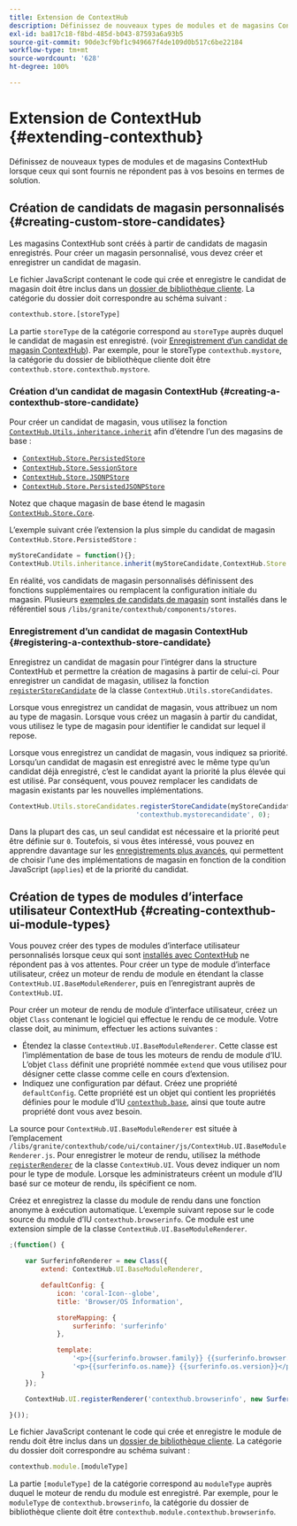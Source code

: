 ```yaml
---
title: Extension de ContextHub
description: Définissez de nouveaux types de modules et de magasins ContextHub lorsque ceux qui sont fournis ne répondent pas à vos besoins en termes de solution
exl-id: ba817c18-f8bd-485d-b043-87593a6a93b5
source-git-commit: 90de3cf9bf1c949667f4de109d0b517c6be22184
workflow-type: tm+mt
source-wordcount: '628'
ht-degree: 100%

---
```


# Extension de ContextHub {#extending-contexthub}

Définissez de nouveaux types de modules et de magasins ContextHub lorsque ceux qui sont fournis ne répondent pas à vos besoins en termes de solution.

## Création de candidats de magasin personnalisés {#creating-custom-store-candidates}

Les magasins ContextHub sont créés à partir de candidats de magasin enregistrés. Pour créer un magasin personnalisé, vous devez créer et enregistrer un candidat de magasin.

Le fichier JavaScript contenant le code qui crée et enregistre le candidat de magasin doit être inclus dans un [dossier de bibliothèque cliente](/help/implementing/developing/introduction/clientlibs.md). La catégorie du dossier doit correspondre au schéma suivant :

```xml
contexthub.store.[storeType]
```

La partie `storeType` de la catégorie correspond au `storeType` auprès duquel le candidat de magasin est enregistré. (voir [Enregistrement d’un candidat de magasin ContextHub](#registering-a-contexthub-store-candidate)). Par exemple, pour le storeType `contexthub.mystore`, la catégorie du dossier de bibliothèque cliente doit être `contexthub.store.contexthub.mystore`.

### Création d’un candidat de magasin ContextHub {#creating-a-contexthub-store-candidate}

Pour créer un candidat de magasin, vous utilisez la fonction [`ContextHub.Utils.inheritance.inherit`](contexthub-api.md#inherit-child-parent) afin d’étendre l’un des magasins de base :

* [`ContextHub.Store.PersistedStore`](contexthub-api.md#contexthub-store-persistedstore)
* [`ContextHub.Store.SessionStore`](contexthub-api.md#contexthub-store-sessionstore)
* [`ContextHub.Store.JSONPStore`](contexthub-api.md#contexthub-store-jsonpstore)
* [`ContextHub.Store.PersistedJSONPStore`](contexthub-api.md#contexthub-store-persistedjsonpstore)

Notez que chaque magasin de base étend le magasin [`ContextHub.Store.Core`](contexthub-api.md#contexthub-store-core).

L’exemple suivant crée l’extension la plus simple du candidat de magasin `ContextHub.Store.PersistedStore` :

```javascript
myStoreCandidate = function(){};
ContextHub.Utils.inheritance.inherit(myStoreCandidate,ContextHub.Store.PersistedStore);
```

En réalité, vos candidats de magasin personnalisés définissent des fonctions supplémentaires ou remplacent la configuration initiale du magasin. Plusieurs [exemples de candidats de magasin](sample-stores.md) sont installés dans le référentiel sous `/libs/granite/contexthub/components/stores`.

### Enregistrement d’un candidat de magasin ContextHub {#registering-a-contexthub-store-candidate}

Enregistrez un candidat de magasin pour l’intégrer dans la structure ContextHub et permettre la création de magasins à partir de celui-ci. Pour enregistrer un candidat de magasin, utilisez la fonction [`registerStoreCandidate`](contexthub-api.md#registerstorecandidate-store-storetype-priority-applies) de la classe `ContextHub.Utils.storeCandidates`.

Lorsque vous enregistrez un candidat de magasin, vous attribuez un nom au type de magasin. Lorsque vous créez un magasin à partir du candidat, vous utilisez le type de magasin pour identifier le candidat sur lequel il repose.

Lorsque vous enregistrez un candidat de magasin, vous indiquez sa priorité. Lorsqu’un candidat de magasin est enregistré avec le même type qu’un candidat déjà enregistré, c’est le candidat ayant la priorité la plus élevée qui est utilisé. Par conséquent, vous pouvez remplacer les candidats de magasin existants par les nouvelles implémentations.

```javascript
ContextHub.Utils.storeCandidates.registerStoreCandidate(myStoreCandidate,
                                'contexthub.mystorecandidate', 0);
```

Dans la plupart des cas, un seul candidat est nécessaire et la priorité peut être définie sur `0`. Toutefois, si vous êtes intéressé, vous pouvez en apprendre davantage sur les [enregistrements plus avancés](contexthub-api.md#registerstorecandidate-store-storetype-priority-applies), qui permettent de choisir l’une des implémentations de magasin en fonction de la condition JavaScript (`applies`) et de la priorité du candidat.

## Création de types de modules d’interface utilisateur ContextHub {#creating-contexthub-ui-module-types}

Vous pouvez créer des types de modules d’interface utilisateur personnalisés lorsque ceux qui sont [installés avec ContextHub](sample-modules.md) ne répondent pas à vos attentes. Pour créer un type de module d’interface utilisateur, créez un moteur de rendu de module en étendant la classe `ContextHub.UI.BaseModuleRenderer`, puis en l’enregistrant auprès de `ContextHub.UI`.

Pour créer un moteur de rendu de module d’interface utilisateur, créez un objet `Class` contenant le logiciel qui effectue le rendu de ce module. Votre classe doit, au minimum, effectuer les actions suivantes :

* Étendez la classe `ContextHub.UI.BaseModuleRenderer`. Cette classe est l’implémentation de base de tous les moteurs de rendu de module d’IU. L’objet `Class` définit une propriété nommée `extend` que vous utilisez pour désigner cette classe comme celle en cours d’extension.
* Indiquez une configuration par défaut. Créez une propriété `defaultConfig`. Cette propriété est un objet qui contient les propriétés définies pour le module d’IU [`contexthub.base`](sample-modules.md#contexthub-base-ui-module-type), ainsi que toute autre propriété dont vous avez besoin.

La source pour `ContextHub.UI.BaseModuleRenderer` est située à l’emplacement `/libs/granite/contexthub/code/ui/container/js/ContextHub.UI.BaseModuleRenderer.js`. Pour enregistrer le moteur de rendu, utilisez la méthode [`registerRenderer`](contexthub-api.md#registerrenderer-moduletype-renderer-dontrender) de la classe `ContextHub.UI`. Vous devez indiquer un nom pour le type de module. Lorsque les administrateurs créent un module d’IU basé sur ce moteur de rendu, ils spécifient ce nom.

Créez et enregistrez la classe du module de rendu dans une fonction anonyme à exécution automatique. L’exemple suivant repose sur le code source du module d’IU `contexthub.browserinfo`. Ce module est une extension simple de la classe `ContextHub.UI.BaseModuleRenderer`.

```javascript
;(function() {

    var SurferinfoRenderer = new Class({
        extend: ContextHub.UI.BaseModuleRenderer,

        defaultConfig: {
            icon: 'coral-Icon--globe',
            title: 'Browser/OS Information',

            storeMapping: {
                surferinfo: 'surferinfo'
            },

            template:
                '<p>{{surferinfo.browser.family}} {{surferinfo.browser.version}}</p>' +
                '<p>{{surferinfo.os.name}} {{surferinfo.os.version}}</p>'
        }
    });

    ContextHub.UI.registerRenderer('contexthub.browserinfo', new SurferinfoRenderer());

}());
```

Le fichier JavaScript contenant le code qui crée et enregistre le module de rendu doit être inclus dans un [dossier de bibliothèque cliente](/help/implementing/developing/introduction/clientlibs.md). La catégorie du dossier doit correspondre au schéma suivant :

```javascript
contexthub.module.[moduleType]
```

La partie `[moduleType]` de la catégorie correspond au `moduleType` auprès duquel le moteur de rendu du module est enregistré. Par exemple, pour le `moduleType` de `contexthub.browserinfo`, la catégorie du dossier de bibliothèque cliente doit être `contexthub.module.contexthub.browserinfo`.
